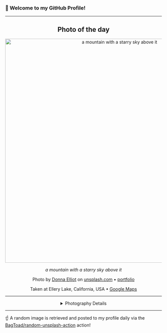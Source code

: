 ### 👋 Welcome to my GitHub Profile!

----
<div align="center">

## Photo of the day
  
  <a href="https://unsplash.com/photos/a-mountain-with-a-starry-sky-above-it-nLSCwt6j4d8"><img width="720" src="https://images.unsplash.com/photo-1659290596026-88471b398453?crop=entropy&cs=tinysrgb&fit=max&fm=jpg&ixid=M3w1OTQ0OTd8MHwxfHJhbmRvbXx8fHx8fHx8fDE3NjE2MzE5Mjh8&ixlib=rb-4.1.0&q=80&w=1080" alt="a mountain with a starry sky above it"></a>
  
  <em>a mountain with a starry sky above it</em>
  
  <em></em>

  Photo by [Donna Elliot](http://donnaelliot.slickpic.com) on [unsplash.com](https://unsplash.com/) • [portfolio](http://donnaelliot.slickpic.com)
  
  Taken at Ellery Lake, California, USA • [Google Maps](https://www.google.com/maps/search/?api=1&query=37.93567,-119.237163)
  
  ---
  
<details>
<summary>Photography Details</summary>
  
| Parameter     | Value |
| ------------- | ----- |
| Camera Model  | NIKON D850 |
| Exposure Time | 10 |
| Aperture      | 1.8 |
| Focal Length  | 20.0 |
| ISO           | 3200 |
| Location      | Ellery Lake, California, USA (United States) |
| Coordinates   | Latitude 37.93567, Longitude -119.237163 |

</details>

</div>

----

☝️ A random image is retrieved and posted to my profile daily via the [BagToad/random-unsplash-action](https://github.com/BagToad/random-unsplash-action) action!
